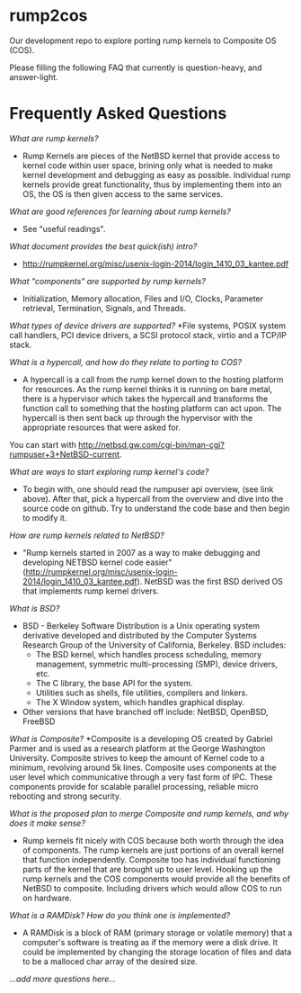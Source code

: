 # rump2cos

Our development repo to explore porting rump kernels to Composite OS (COS).

Please filling the following FAQ that currently is question-heavy, and answer-light.

# Frequently Asked Questions

*What are rump kernels?*
 * Rump Kernels are pieces of the NetBSD kernel that provide access to kernel code within user space, brining only what is needed to make kernel development and debugging
	as easy as possible. Individual rump kernels provide great functionality, thus by implementing them into an OS, the OS is then given access to the same services.

*What are good references for learning about rump kernels?*
 * See "useful readings".

*What document provides the best quick(ish) intro?*
 * http://rumpkernel.org/misc/usenix-login-2014/login_1410_03_kantee.pdf

*What "components" are supported by rump kernels?*
 * Initialization, Memory allocation, Files and I/O, Clocks, Parameter retrieval, Termination, Signals, and Threads.
 
*What types of device drivers are supported?*
 *File systems, POSIX system call handlers, PCI device drivers, a SCSI protocol stack, virtio and a TCP/IP stack. 

*What is a hypercall, and how do they relate to porting to COS?*
 * A hypercall is a call from the rump kernel down to the hosting platform for resources. As the rump kernel thinks it is running on bare
 metal, there is a hypervisor which takes the hypercall and transforms the function call to something that the hosting platform can act upon.
 The hypercall is then sent back up through the hypervisor with the appropriate resources that were asked for.

You can start with http://netbsd.gw.com/cgi-bin/man-cgi?rumpuser+3+NetBSD-current.

*What are ways to start exploring rump kernel's code?*
 * To begin with, one should read the rumpuser api overview, (see link above). After that, pick a hypercall from the overview
 and dive into the source code on github. Try to understand the code base and then begin to modify it.

*How are rump kernels related to NetBSD?*
 * "Rump kernels started in 2007 as a way to make debugging and developing NETBSD kernel code easier" (http://rumpkernel.org/misc/usenix-login-2014/login_1410_03_kantee.pdf).
 NetBSD was the first BSD derived OS that implements rump kernel drivers.

*What is BSD?*
 * BSD - Berkeley Software Distribution is a Unix operating system derivative developed and distributed by the Computer Systems Research Group of the
 University of California, Berkeley.
 BSD includes:
   * The BSD kernel, which handles process scheduling, memory management, symmetric multi-processing (SMP), device drivers, etc.
   * The C library, the base API for the system.
   * Utilities such as shells, file utilities, compilers and linkers.
   * The X Window system, which handles graphical display.
  * Other versions that have branched off include: NetBSD, OpenBSD, FreeBSD

*What is Composite?*
 *Composite is a developing OS created by Gabriel Parmer and is used as a research platform at the George Washington University. Composite strives to keep the amount of Kernel
 code to a minimum, revolving around 5k lines. Composite uses components at the user level which communicative through a very fast form of IPC. These components
 provide for scalable parallel processing, reliable micro rebooting and strong security.

*What is the proposed plan to merge Composite and rump kernels, and why does it make sense?*
 * Rump kernels fit nicely with COS because both worth through the idea of components. The rump kernels are just portions of an overall kernel that function independently. Composite too has
 individual functioning parts of the kernel that are brought up to user level. Hooking up the rump kernels and the COS components would provide all the benefits of NetBSD to composite. Including
 drivers which would allow COS to run on hardware.

*What is a RAMDisk?  How do you think one is implemented?*
 *  A RAMDisk is a block of RAM (primary storage or volatile memory) that a computer's software is treating as if the memory were a disk drive. It could be implemented
 by changing the storage location of files and data to be a malloced char array of the desired size.

*...add more questions here...*
